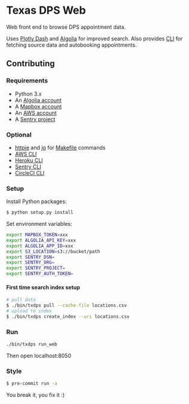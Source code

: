 # Texas DPS Web

Web front end to browse DPS appointment data.

Uses [Plotly Dash][dash] and [Algolia][algolia] for improved search. Also provides [CLI](./docs/cli.md) for fetching source data and autobooking appointments.

## Contributing

### Requirements

- Python 3.x
- An [Algolia account][algolia]
- A [Mapbox account][mapbox]
- An [AWS account][aws]
- A [Sentry project](https://docs.sentry.io)

### Optional

- [httpie](https://httpie.org) and [jq](https://stedolan.github.io/jq/) for [Makefile](./Makefile) commands
- [AWS CLI](https://aws.amazon.com/cli/)
- [Heroku CLI](https://devcenter.heroku.com/articles/heroku-cli)
- [Sentry CLI](https://github.com/getsentry/sentry-cli)
- [CircleCI CLI](https://circleci.com/docs/2.0/local-cli/)

### Setup

Install Python packages:

```sh
$ python setup.py install
```

Set environment variables:

```sh
export MAPBOX_TOKEN=xxx
export ALGOLIA_API_KEY=xxx
export ALGOLIA_APP_ID=xxx
export S3_LOCATION=s3://bucket/path
export SENTRY_DSN=
export SENTRY_ORG=
export SENTRY_PROJECT=
export SENTRY_AUTH_TOKEN=
```

#### First time search index setup

```sh
# pull data
$ ./bin/txdps pull --cache-file locations.csv
# upload to index
$ ./bin/txdps create_index --uri locations.csv
```

### Run

```sh
./bin/txdps run_web
```

Then open localhost:8050

### Style

```sh
$ pre-commit run -a
```

You break it, you fix it :)

[algolia]: https://www.algolia.com/
[mapbox]: https://www.mapbox.com/
[dash]: https://plotly.com/dash/
[aws]: https://aws.amazon.com/resources/create-account/
